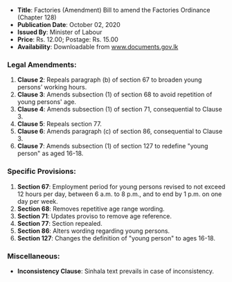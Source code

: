 - **Title**: Factories (Amendment) Bill to amend the Factories Ordinance (Chapter 128)
- **Publication Date**: October 02, 2020
- **Issued By**: Minister of Labour
- **Price**: Rs. 12.00; Postage: Rs. 15.00
- **Availability**: Downloadable from www.documents.gov.lk

### **Legal Amendments:**
1. **Clause 2**: Repeals paragraph (b) of section 67 to broaden young persons’ working hours.
2. **Clause 3**: Amends subsection (1) of section 68 to avoid repetition of young persons' age.
3. **Clause 4**: Amends subsection (1) of section 71, consequential to Clause 3.
4. **Clause 5**: Repeals section 77.
5. **Clause 6**: Amends paragraph (c) of section 86, consequential to Clause 3.
6. **Clause 7**: Amends subsection (1) of section 127 to redefine "young person" as aged 16-18.

### **Specific Provisions:**
1. **Section 67**: Employment period for young persons revised to not exceed 12 hours per day, between 6 a.m. to 8 p.m., and to end by 1 p.m. on one day per week.
2. **Section 68**: Removes repetitive age range wording.
3. **Section 71**: Updates proviso to remove age reference.
4. **Section 77**: Section repealed.
5. **Section 86**: Alters wording regarding young persons.
6. **Section 127**: Changes the definition of "young person" to ages 16-18.

### **Miscellaneous:**
- **Inconsistency Clause**: Sinhala text prevails in case of inconsistency.